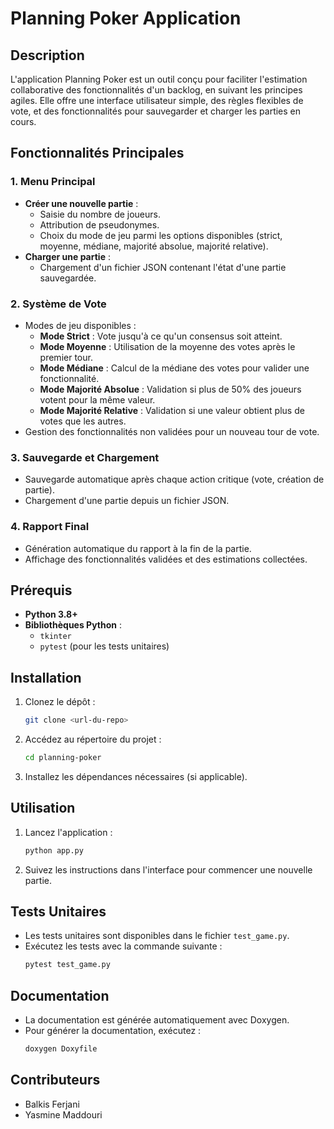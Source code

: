 # Planning Poker Application

## Description
L'application Planning Poker est un outil conçu pour faciliter l'estimation collaborative des fonctionnalités d'un backlog, en suivant les principes agiles. Elle offre une interface utilisateur simple, des règles flexibles de vote, et des fonctionnalités pour sauvegarder et charger les parties en cours.

## Fonctionnalités Principales

### 1. Menu Principal
- **Créer une nouvelle partie** :
  - Saisie du nombre de joueurs.
  - Attribution de pseudonymes.
  - Choix du mode de jeu parmi les options disponibles (strict, moyenne, médiane, majorité absolue, majorité relative).
- **Charger une partie** :
  - Chargement d'un fichier JSON contenant l'état d'une partie sauvegardée.

### 2. Système de Vote
- Modes de jeu disponibles :
  - **Mode Strict** : Vote jusqu'à ce qu'un consensus soit atteint.
  - **Mode Moyenne** : Utilisation de la moyenne des votes après le premier tour.
  - **Mode Médiane** : Calcul de la médiane des votes pour valider une fonctionnalité.
  - **Mode Majorité Absolue** : Validation si plus de 50% des joueurs votent pour la même valeur.
  - **Mode Majorité Relative** : Validation si une valeur obtient plus de votes que les autres.
- Gestion des fonctionnalités non validées pour un nouveau tour de vote.

### 3. Sauvegarde et Chargement
- Sauvegarde automatique après chaque action critique (vote, création de partie).
- Chargement d'une partie depuis un fichier JSON.

### 4. Rapport Final
- Génération automatique du rapport à la fin de la partie.
- Affichage des fonctionnalités validées et des estimations collectées.

## Prérequis
- **Python 3.8+**
- **Bibliothèques Python** :
  - `tkinter`
  - `pytest` (pour les tests unitaires)

## Installation
1. Clonez le dépôt :
   ```bash
   git clone <url-du-repo>
   ```
2. Accédez au répertoire du projet :
   ```bash
   cd planning-poker
   ```
3. Installez les dépendances nécessaires (si applicable).

## Utilisation
1. Lancez l'application :
   ```bash
   python app.py
   ```
2. Suivez les instructions dans l'interface pour commencer une nouvelle partie.

## Tests Unitaires
- Les tests unitaires sont disponibles dans le fichier `test_game.py`.
- Exécutez les tests avec la commande suivante :
  ```bash
  pytest test_game.py
  ```

## Documentation
- La documentation est générée automatiquement avec Doxygen.
- Pour générer la documentation, exécutez :
  ```bash
  doxygen Doxyfile
  ```

## Contributeurs
- Balkis Ferjani
- Yasmine Maddouri




